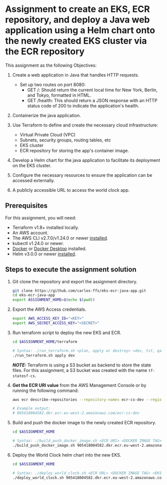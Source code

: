 # Assignment to create an EKS, ECR repository, and deploy a Java web application using a Helm chart onto the newly created EKS cluster via the ECR repository

This assignment as the following Objectives:

1. Create a web application in Java that handles HTTP requests.
    - Set up two routes on port 8080:
        - GET /: Should return the current local time for New York, Berlin, and Tokyo, formatted in HTML.
        - GET /health: This should return a JSON response with an HTTP status code of 200 to indicate the application's health.

2. Containerize the java application.

3. Use Terraform to define and create the necessary cloud infrastructure:
    - Virtual Private Cloud (VPC)
    - Subnets, security groups, routing tables, etc
    - EKS cluster
    - ECR repository for storing the app's container image.

4. Develop a Helm chart for the java application to facilitate its deployment on the EKS cluster.
5. Configure the necessary resources to ensure the application can be accessed externally.
6. A publicly accessible URL to access the world clock app.

## Prerequisites

For this assignment, you will need:

- Terraform v1.8+ installed locally.
- An AWS account.
- The AWS CLI v2.7.0/v1.24.0 or newer [installed](https://docs.aws.amazon.com/cli/latest/userguide/getting-started-install.html).
- kubectl v1.24.0 or newer.
- [Docker](https://docs.docker.com/engine/install/) or [Docker Desktop](https://docs.docker.com/desktop/) installed.
- Helm v3.0.0 or newer [installed](https://helm.sh/docs/intro/install/).

## Steps to execute the assignment solution

1. Git clone the repository and export the assignment directory.

    ```bash
    git clone https://github.com/carlos-ffs/eks-ecr-java-app.git
    cd eks-ecr-java-app
    export ASSIGNMENT_HOME=$(echo $(pwd))
    ```

2. Export the AWS Access credentials.

    ```bash
    export AWS_ACCESS_KEY_ID="<KEY>"
    export AWS_SECRET_ACCESS_KEY="<SECRET>"
    ```

3. Run terraform script to deploy the new EKS and ECR.

    ```bash
    cd $ASSIGNMENT_HOME/terraform
    
    # Syntax: ./run_terraform.sh <plan, apply or destroy> <dev, tst, qa, ppr, prd>
    ./run_terraform.sh apply dev
    ```

   **_NOTE:_** Terraform is using a S3 bucket as backend to store the state files. For this assignment, a S3 bucket was created with the name ```tf-statesf-cs```.

4. **Get the ECR URI value** from the AWS Management Console or by running the following command:

    ```bash
    aws ecr describe-repositories --repository-names ecr-cs-dev --region eu-west-2 --output json | jq -r '.repositories[0].repositoryUri'

    # Example output:
    # 905418004582.dkr.ecr.eu-west-2.amazonaws.com/ecr-cs-dev
    ```

5. Build and push the docker image to the newly created ECR repository.

    ```bash
    cd $ASSIGNMENT_HOME
    
    # Syntax: ./build_push_docker_image.sh <ECR URI> <DOCKER IMAGE TAG>
    ./build_push_docker_image.sh 905418004582.dkr.ecr.eu-west-2.amazonaws.com/ecr-cs-dev clock-api-2.0.0
    ```

6. Deploy the World Clock helm chart into the new EKS.

    ```bash
    cd $ASSIGNMENT_HOME
    
    # Syntax: ./deploy_world_clock.sh <ECR URL> <DOCKER IMAGE TAG> <EKS NAME> <EKS REGION> <PATH TO KUBECONFIG FILE> <K8S NAMESPACE TO DEPLOY WORLD CLOCK> <WORLD CLOCK API KEY> <WORLD CLOCK API SECRET>
    ./deploy_world_clock.sh 905418004582.dkr.ecr.eu-west-2.amazonaws.com/ecr-cs-dev clock-api-2.0.0 eks-cs-dev eu-west-2 ./dev-kubeconfig world-clock-ns admin admin
    ```
